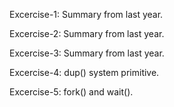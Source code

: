Excercise-1: Summary from last year.

Excercise-2: Summary from last year.

Excercise-3: Summary from last year.

Excercise-4: dup() system primitive.

Excercise-5: fork() and wait().
